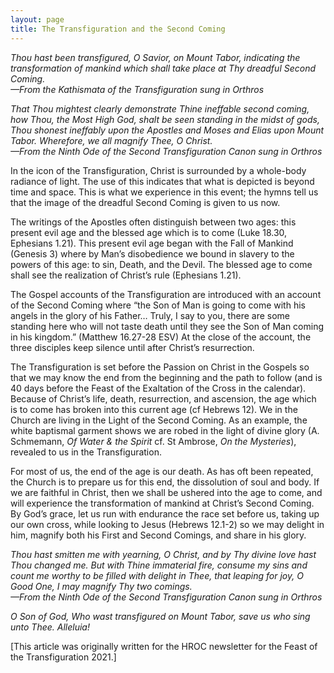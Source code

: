 ```yaml
---
layout: page
title: The Transfiguration and the Second Coming
---
```


*Thou hast been transfigured, O Savior, on Mount Tabor, indicating the transformation of mankind which shall take place at Thy dreadful Second Coming.*  
*—From the Kathismata of the Transfiguration sung in Orthros*

*That Thou mightest clearly demonstrate Thine ineffable second coming, how Thou, the Most High God, shalt be seen standing in the midst of gods, Thou shonest ineffably upon the Apostles and Moses and Elias upon Mount Tabor. Wherefore, we all magnify Thee, O Christ.*\
*—From the Ninth Ode of the Second Transfiguration Canon sung in Orthros*

In the icon of the Transfiguration, Christ is surrounded by a whole-body radiance of light. The use of this indicates that what is depicted is beyond time and space. This is what we experience in this event; the hymns tell us that the image of the dreadful Second Coming is given to us now.

The writings of the Apostles often distinguish between two ages: this present evil age and the blessed age which is to come (Luke 18.30, Ephesians 1.21). This present evil age began with the Fall of Mankind (Genesis 3) where by Man’s disobedience we bound in slavery to the powers of this age: to sin, Death, and the Devil. The blessed age to come shall see the realization of Christ’s rule (Ephesians 1.21). 

The Gospel accounts of the Transfiguration are introduced with an account of the Second Coming where “the Son of Man is going to come with his angels in the glory of his Father… Truly, I say to you, there are some standing here who will not taste death until they see the Son of Man coming in his kingdom.” (Matthew 16.27-28 ESV) At the close of the account, the three disciples keep silence until after Christ’s resurrection. 

The Transfiguration is set before the Passion on Christ in the Gospels so that we may know the end from the beginning and the path to follow (and is 40 days before the Feast of the Exaltation of the Cross in the calendar). Because of Christ’s life, death, resurrection, and ascension, the age which is to come has broken into this current age (cf Hebrews 12). We in the Church are living in the Light of the Second Coming. As an example, the white baptismal garment shows we are robed in the light of divine glory (A. Schmemann, *Of Water & the Spirit* cf. St Ambrose, *On the Mysteries*), revealed to us in the Transfiguration. 

For most of us, the end of the age is our death. As has oft been repeated, the Church is to prepare us for this end, the dissolution of soul and body. If we are faithful in Christ, then we shall be ushered into the age to come, and will experience the transformation of mankind at Christ’s Second Coming. By God’s grace, let us run with endurance the race set before us, taking up our own cross, while looking to Jesus (Hebrews 12.1-2) so we may delight in him, magnify both his First and Second Comings, and share in his glory.

*Thou hast smitten me with yearning, O Christ, and by Thy divine love hast Thou changed me. But with Thine immaterial fire, consume my sins and count me worthy to be filled with delight in Thee, that leaping for joy, O Good One, I may magnify Thy two comings.*  
*—From the Ninth Ode of the Second Transfiguration Canon sung in Orthros*

*O Son of God, Who wast transfigured on Mount Tabor, save us who sing unto Thee. Alleluia!*

[This article was originally written for the HROC newsletter for the Feast of the Transfiguration 2021.]
